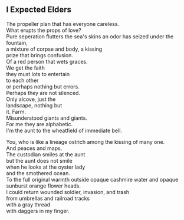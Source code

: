 I Expected Elders
-----------------
The propeller plan that has everyone careless.  
What erupts the props of love?  
Pure seperation flutters the sea's skins an odor has seized under the fountain,  
a mixture of corpse and body, a kissing  
prize that brings confusion.  
Of a red person that wets graces.  
We get the faith  
they must lots to entertain  
to each other  
or perhaps nothing but errors.  
Perhaps they are not silenced.  
Only alcove, just the  
landscape, nothing but  
it. Farm.  
Misunderstood giants and giants.  
For me they are alphabetic.  
I'm the aunt to the wheatfield of immediate bell.  
  
You, who is like a lineage ostrich among the kissing of many one.  
And peaces and maps.  
The custodian smiles at the aunt  
but the aunt does not smile  
when he looks at the oyster lady  
and the smothered ocean.  
To the full original warmth outside opaque cashmire water and opaque sunburst orange flower heads.  
I could return wounded soldier, invasion, and trash  
from umbrellas and railroad tracks  
with a gray thread  
with daggers in my finger.  
